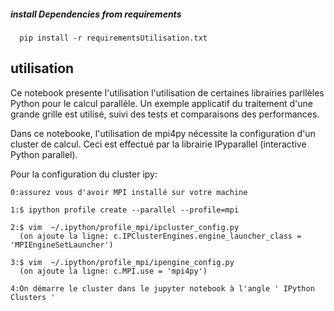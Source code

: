 ##### install Dependencies from requirements
```
  pip install -r requirementsUtilisation.txt

```

## utilisation

Ce notebook presente l'utilisation l'utilisation de certaines librairies parllèles Python pour le calcul parallèle.
Un exemple applicatif du traitement d'une grande grille est utilisé, suivi des tests et comparaisons des performances.

Dans ce notebooke, l'utilisation de mpi4py nécessite  la configuration d'un cluster de calcul.
Ceci est effectué par la librairie IPyparallel (interactive Python parallel).

Pour la configuration du cluster ipy:
```
0:assurez vous d'avoir MPI installé sur votre machine
```
```
1:$ ipython profile create --parallel --profile=mpi

```
```
2:$ vim  ~/.ipython/profile_mpi/ipcluster_config.py 
  (on ajoute la ligne: c.IPClusterEngines.engine_launcher_class = 'MPIEngineSetLauncher')
  ```
```
3:$ vim  ~/.ipython/profile_mpi/ipengine_config.py 
  (on ajoute la ligne: c.MPI.use = 'mpi4py')
```
```
4:On démarre le cluster dans le jupyter notebook à l'angle ' IPython Clusters '
```
